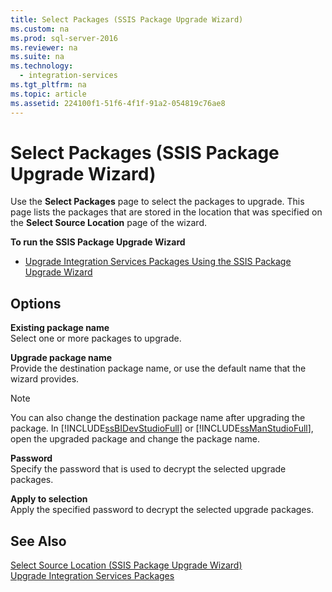 ```yaml
---
title: Select Packages (SSIS Package Upgrade Wizard)
ms.custom: na
ms.prod: sql-server-2016
ms.reviewer: na
ms.suite: na
ms.technology: 
  - integration-services
ms.tgt_pltfrm: na
ms.topic: article
ms.assetid: 224100f1-51f6-4f1f-91a2-054819c76ae8
---
```

# Select Packages (SSIS Package Upgrade Wizard)
  Use the **Select Packages** page to select the packages to upgrade. This page lists the packages that are stored in the location that was specified on the **Select Source Location** page of the wizard.  
  
 **To run the SSIS Package Upgrade Wizard**  
  
-   [Upgrade Integration Services Packages Using the SSIS Package Upgrade Wizard](../../Topics/TopicNameNotContainA/Upgrade-Integration-Services-Packages-Using-the-SSIS-Package-Upgrade-Wizard.md)  
  
## Options  
 **Existing package name**  
 Select one or more packages to upgrade.  
  
 **Upgrade package name**  
 Provide the destination package name, or use the default name that the wizard provides.  
  
> [!NOTE]  
>  You can also change the destination package name after upgrading the package. In [!INCLUDE[ssBIDevStudioFull](../../Topics/TopicNameContainA/includes/ssBIDevStudioFull_md.md)] or [!INCLUDE[ssManStudioFull](../../Topics/TopicNameContainA/includes/ssManStudioFull_md.md)], open the upgraded package and change the package name.  
  
 **Password**  
 Specify the password that is used to decrypt the selected upgrade packages.  
  
 **Apply to selection**  
 Apply the specified password to decrypt the selected upgrade packages.  
  
## See Also  
 [Select Source Location &#40;SSIS Package Upgrade Wizard&#41;](../../Topics/TopicNameNotContainA/Select-Source-Location--SSIS-Package-Upgrade-Wizard-.md)   
 [Upgrade Integration Services Packages](../../Topics/TopicNameNotContainA/Upgrade-Integration-Services-Packages.md)  
  
  